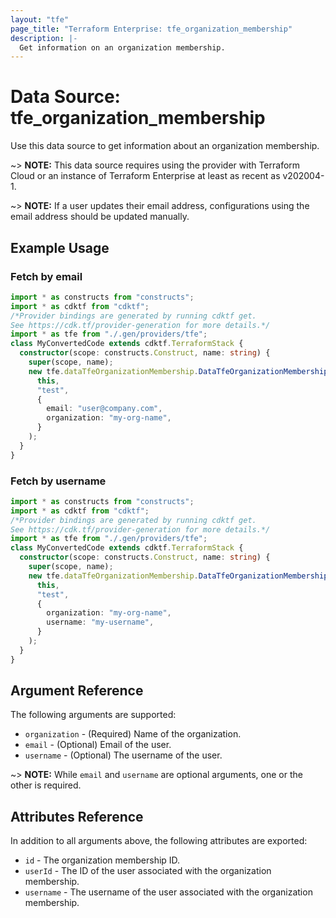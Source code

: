 ```yaml
---
layout: "tfe"
page_title: "Terraform Enterprise: tfe_organization_membership"
description: |-
  Get information on an organization membership.
---
```


# Data Source: tfe_organization_membership

Use this data source to get information about an organization membership.

~> **NOTE:** This data source requires using the provider with Terraform Cloud or
an instance of Terraform Enterprise at least as recent as v202004-1.

~> **NOTE:** If a user updates their email address, configurations using the email address should
be updated manually.

## Example Usage

### Fetch by email

```typescript
import * as constructs from "constructs";
import * as cdktf from "cdktf";
/*Provider bindings are generated by running cdktf get.
See https://cdk.tf/provider-generation for more details.*/
import * as tfe from "./.gen/providers/tfe";
class MyConvertedCode extends cdktf.TerraformStack {
  constructor(scope: constructs.Construct, name: string) {
    super(scope, name);
    new tfe.dataTfeOrganizationMembership.DataTfeOrganizationMembership(
      this,
      "test",
      {
        email: "user@company.com",
        organization: "my-org-name",
      }
    );
  }
}

```

### Fetch by username

```typescript
import * as constructs from "constructs";
import * as cdktf from "cdktf";
/*Provider bindings are generated by running cdktf get.
See https://cdk.tf/provider-generation for more details.*/
import * as tfe from "./.gen/providers/tfe";
class MyConvertedCode extends cdktf.TerraformStack {
  constructor(scope: constructs.Construct, name: string) {
    super(scope, name);
    new tfe.dataTfeOrganizationMembership.DataTfeOrganizationMembership(
      this,
      "test",
      {
        organization: "my-org-name",
        username: "my-username",
      }
    );
  }
}

```

## Argument Reference

The following arguments are supported:

* `organization` - (Required) Name of the organization.
* `email` - (Optional) Email of the user.
* `username` - (Optional) The username of the user.

~> **NOTE:** While `email` and `username` are optional arguments, one or the other is required.

## Attributes Reference

In addition to all arguments above, the following attributes are exported:

* `id` - The organization membership ID.
* `userId` - The ID of the user associated with the organization membership.
* `username` - The username of the user associated with the organization membership.

<!-- cache-key: cdktf-0.17.0-pre.15 input-4a14b3c66d2d0654b6af772796f3c1bdf8871760782092fd770887fd1a21bb84 -->